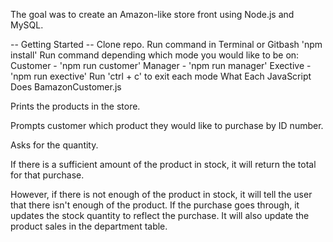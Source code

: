 The goal was to create an Amazon-like store front using Node.js and MySQL.

-- Getting Started --
Clone repo.
Run command in Terminal or Gitbash 'npm install'
Run command depending which mode you would like to be on:
Customer - 'npm run customer'
Manager - 'npm run manager'
Exective - 'npm run exective'
Run 'ctrl + c' to exit each mode
What Each JavaScript Does
BamazonCustomer.js

Prints the products in the store.

Prompts customer which product they would like to purchase by ID number.

Asks for the quantity.

If there is a sufficient amount of the product in stock, it will return the total for that purchase.

However, if there is not enough of the product in stock, it will tell the user that there isn't enough of the product.
If the purchase goes through, it updates the stock quantity to reflect the purchase.
It will also update the product sales in the department table.
